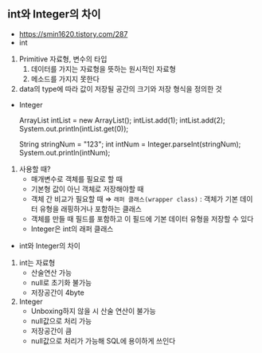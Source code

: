 ## int와 Integer의 차이
- https://smin1620.tistory.com/287
- int
1. Primitive 자료형, 변수의 타입
   1. 데이터를 가지는 자료형을 뜻하는 원시적인 자료형
   2. 메소드를 가지지 못한다
2. data의 type에 따라 값이 저장될 공간의 크기와 저장 형식을 정의한 것
- Integer


    ArrayList<Integer> intList = new ArrayList<Integer>();
    intList.add(1);
    intList.add(2);
    System.out.println(intList.get(0));

    String stringNum = "123";
    int intNum = Integer.parseInt(stringNum);
    System.out.println(intNum);
    
1. 사용할 때?
   - 매개변수로 객체를 필요로 할 때
   - 기본형 값이 아닌 객체로 저장해야할 때
   - 객체 간 비교가 필요할 때 
   ⇒ `래퍼 클래스(wrapper class)` : 객체가 기본 데이터 유형을 래핑하거나 포함하는 클래스
   - 객체를 만들 때 필드를 포함하고 이 필드에 기본 데이터 유형을 저장할 수 있다
   - Integer은 int의 래퍼 클래스 

- int와 Integer의 차이
1. int는 자료형
   - 산술연산 가능
   - null로 초기화 불가능
   - 저장공간이 4byte
2. Integer
   - Unboxing하지 않을 시 산술 연산이 불가능
   - null값으로 처리 가능
   - 저장공간이 큼
   - null값으로 처리가 가능해 SQL에 용이하게 쓰인다 